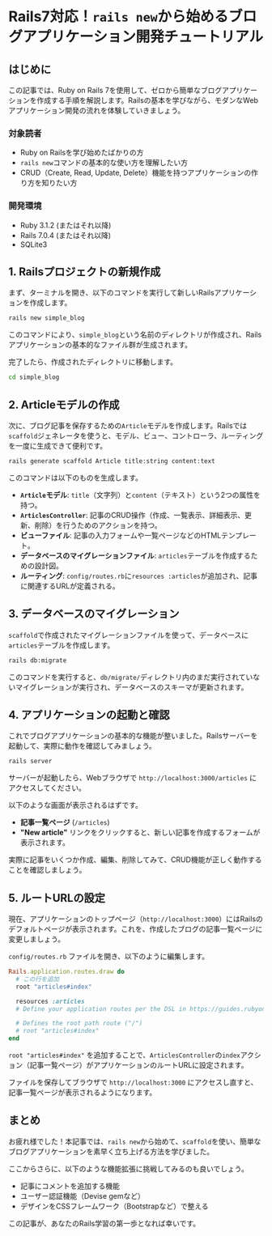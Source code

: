# Rails7対応！`rails new`から始めるブログアプリケーション開発チュートリアル

## はじめに

この記事では、Ruby on Rails 7を使用して、ゼロから簡単なブログアプリケーションを作成する手順を解説します。Railsの基本を学びながら、モダンなWebアプリケーション開発の流れを体験していきましょう。

### 対象読者

*   Ruby on Railsを学び始めたばかりの方
*   `rails new`コマンドの基本的な使い方を理解したい方
*   CRUD（Create, Read, Update, Delete）機能を持つアプリケーションの作り方を知りたい方

### 開発環境

*   Ruby 3.1.2 (またはそれ以降)
*   Rails 7.0.4 (またはそれ以降)
*   SQLite3

## 1. Railsプロジェクトの新規作成

まず、ターミナルを開き、以下のコマンドを実行して新しいRailsアプリケーションを作成します。

```bash
rails new simple_blog
```

このコマンドにより、`simple_blog`という名前のディレクトリが作成され、Railsアプリケーションの基本的なファイル群が生成されます。

完了したら、作成されたディレクトリに移動します。

```bash
cd simple_blog
```

## 2. Articleモデルの作成

次に、ブログ記事を保存するための`Article`モデルを作成します。Railsでは`scaffold`ジェネレータを使うと、モデル、ビュー、コントローラ、ルーティングを一度に生成できて便利です。

```bash
rails generate scaffold Article title:string content:text
```

このコマンドは以下のものを生成します。

*   **`Article`モデル**: `title`（文字列）と`content`（テキスト）という2つの属性を持つ。
*   **`ArticlesController`**: 記事のCRUD操作（作成、一覧表示、詳細表示、更新、削除）を行うためのアクションを持つ。
*   **ビューファイル**: 記事の入力フォームや一覧ページなどのHTMLテンプレート。
*   **データベースのマイグレーションファイル**: `articles`テーブルを作成するための設計図。
*   **ルーティング**: `config/routes.rb`に`resources :articles`が追加され、記事に関連するURLが定義される。

## 3. データベースのマイグレーション

`scaffold`で作成されたマイグレーションファイルを使って、データベースに`articles`テーブルを作成します。

```bash
rails db:migrate
```

このコマンドを実行すると、`db/migrate/`ディレクトリ内のまだ実行されていないマイグレーションが実行され、データベースのスキーマが更新されます。

## 4. アプリケーションの起動と確認

これでブログアプリケーションの基本的な機能が整いました。Railsサーバーを起動して、実際に動作を確認してみましょう。

```bash
rails server
```

サーバーが起動したら、Webブラウザで `http://localhost:3000/articles` にアクセスしてください。

以下のような画面が表示されるはずです。

*   **記事一覧ページ** (`/articles`)
*   **"New article"** リンクをクリックすると、新しい記事を作成するフォームが表示されます。

実際に記事をいくつか作成、編集、削除してみて、CRUD機能が正しく動作することを確認しましょう。

## 5. ルートURLの設定

現在、アプリケーションのトップページ（`http://localhost:3000`）にはRailsのデフォルトページが表示されます。これを、作成したブログの記事一覧ページに変更しましょう。

`config/routes.rb` ファイルを開き、以下のように編集します。

```ruby
Rails.application.routes.draw do
  # この行を追加
  root "articles#index"

  resources :articles
  # Define your application routes per the DSL in https://guides.rubyonrails.org/routing.html

  # Defines the root path route ("/")
  # root "articles#index"
end
```

`root "articles#index"` を追加することで、`ArticlesController`の`index`アクション（記事一覧ページ）がアプリケーションのルートURLに設定されます。

ファイルを保存してブラウザで `http://localhost:3000` にアクセスし直すと、記事一覧ページが表示されるようになります。

## まとめ

お疲れ様でした！本記事では、`rails new`から始めて、`scaffold`を使い、簡単なブログアプリケーションを素早く立ち上げる方法を学びました。

ここからさらに、以下のような機能拡張に挑戦してみるのも良いでしょう。

*   記事にコメントを追加する機能
*   ユーザー認証機能（Devise gemなど）
*   デザインをCSSフレームワーク（Bootstrapなど）で整える

この記事が、あなたのRails学習の第一歩となれば幸いです。
